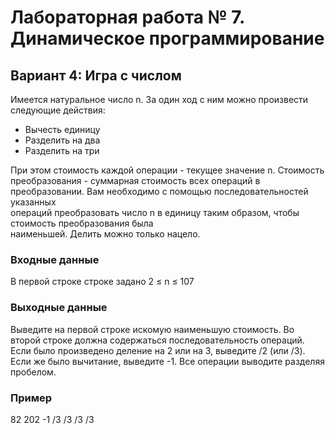 # Лабораторная работа № 7. Динамическое программирование

## Вариант 4: Игра с числом

Имеется натуральное число n. За один ход с ним можно произвести следующие действия:

- Вычесть единицу
- Разделить на два
- Разделить на три

При этом стоимость каждой операции - текущее значение n. Стоимость преобразования - суммарная стоимость всех операций в
преобразовании. Вам необходимо с помощью последовательностей указанных   
операций преобразовать число n в единицу таким образом, чтобы стоимость преобразования была   
наименьшей. Делить можно только нацело.

### Входные данные

В первой строке строке задано 2 ≤ n ≤ 107

### Выходные данные

Выведите на первой строке искомую наименьшую стоимость. Во второй строке должна содержаться последовательность операций.
Если было произведено деление на 2 или на 3, выведите /2 (или /3). Если же было вычитание, выведите -1. Все операции
выводите разделяя пробелом.

### Пример

82 202 -1 /3 /3 /3 /3